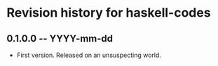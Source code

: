 # Revision history for haskell-codes

## 0.1.0.0 -- YYYY-mm-dd

* First version. Released on an unsuspecting world.
